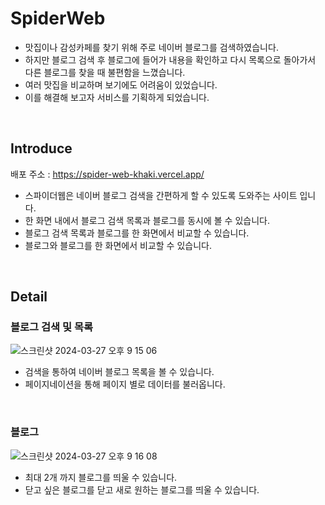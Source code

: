 # SpiderWeb
- 맛집이나 감성카페를 찾기 위해 주로 네이버 블로그를 검색하였습니다.
- 하지만 블로그 검색 후 블로그에 들어가 내용을 확인하고 다시 목록으로 돌아가서 다른 블로그를 찾을 때 불편함을 느꼈습니다.
- 여러 맛집을 비교하며 보기에도 어려움이 있었습니다.
- 이를 해결해 보고자 서비스를 기획하게 되었습니다.

<br />

## Introduce
배포 주소 : https://spider-web-khaki.vercel.app/
- 스파이더웹은 네이버 블로그 검색을 간편하게 할 수 있도록 도와주는 사이트 입니다.
- 한 화면 내에서 블로그 검색 목록과 블로그를 동시에 볼 수 있습니다.
- 블로그 검색 목록과 블로그를 한 화면에서 비교할 수 있습니다.
- 블로그와 블로그를 한 화면에서 비교할 수 있습니다.

<br />

## Detail
### 블로그 검색 및 목록

![스크린샷 2024-03-27 오후 9 15 06](https://github.com/kyhui1115/spider-web/assets/113227749/52532222-f8b9-4ce4-8a8c-a62888d66224)

- 검색을 통하여 네이버 블로그 목록을 볼 수 있습니다.
- 페이지네이션을 통해 페이지 별로 데이터를 불러옵니다.

<br />

### 블로그

![스크린샷 2024-03-27 오후 9 16 08](https://github.com/kyhui1115/spider-web/assets/113227749/780aef07-e1e8-4db1-89c1-281ec3cd6598)

- 최대 2개 까지 블로그를 띄울 수 있습니다.
- 닫고 싶은 블로그를 닫고 새로 원하는 블로그를 띄울 수 있습니다.
